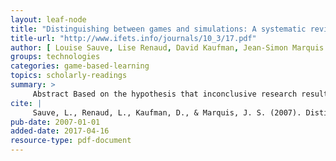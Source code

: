 ```yaml
---
layout: leaf-node
title: "Distinguishing between games and simulations: A systematic review"
title-url: "http://www.ifets.info/journals/10_3/17.pdf"
author: [ Louise Sauve, Lise Renaud, David Kaufman, Jean-Simon Marquis ]
groups: technologies
categories: game-based-learning
topics: scholarly-readings
summary: >
     Abstract Based on the hypothesis that inconclusive research results with regard to the impact of games and simulations are linked to the absence of clear concep t definitions, research was undertaken to fill this methodological gap by identifying the essential attributes of games and simula tions. This paper first introduces the context for our study. This is followed by a description of the analysis grid used to create a database of the literature, and the methodology employed to conduct our systematic review of this literature. The essential attributes of games and simulations are then described and the distinc tions between these two concepts are presented. 
cite: |
     Sauve, L., Renaud, L., Kaufman, D., & Marquis, J. S. (2007). Distinguishing between games and simulations: A systematic review. Educational Technology & Society, 10(3), 247-256.
pub-date: 2007-01-01
added-date: 2017-04-16
resource-type: pdf-document
---
```

